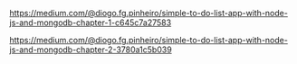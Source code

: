 https://medium.com/@diogo.fg.pinheiro/simple-to-do-list-app-with-node-js-and-mongodb-chapter-1-c645c7a27583

https://medium.com/@diogo.fg.pinheiro/simple-to-do-list-app-with-node-js-and-mongodb-chapter-2-3780a1c5b039
